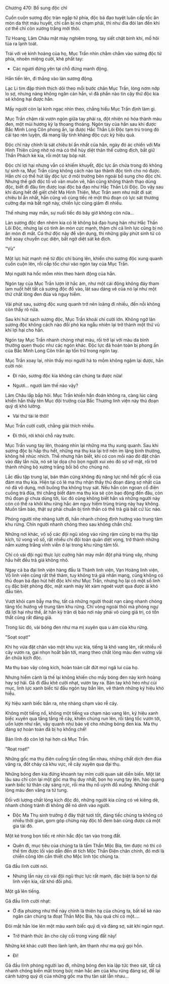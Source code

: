 




Chương 470: Bổ sung độc chỉ


Cuồn cuộn sương độc tràn ngập tứ phía, độc bá đạo tuyệt luân cấp tốc ăn mòn da thịt máu huyết, chỉ cần bị nó chạm phải, thì như đỉa đói lan đến khi cơ thể chỉ còn xương trắng mới thôi.

Từ Hoang, Lâm Châu mặt mày nghiêm trọng, tay siết chặt binh khí, mồ hôi túa ra lạnh toát.

Trái với vẻ kinh hoảng của họ, Mục Trần nhìn chằm chằm vào sương độc tứ phía, nhoẻn miệng cười, khẽ phất tay:

- Các ngươi đứng yên tại chỗ đừng manh động.

Hắn tiến lên, đi thẳng vào làn sương động.

Lạc Li tim đập thình thịch dõi theo mỗi bước chân Mục Trần, lòng nơm nớp lo sợ, nhưng nàng không ngăn cản hắn, vì đã phần nào tin cậy thứ độc kia sẽ không hại được hắn.

Mấy người còn lại kinh ngạc nhìn theo, chẳng hiểu Mục Trần định làm gì.

Mục Trần chậm rãi vươn ngón giữa tay phải ra, đột nhiên nó hóa thành màu đen, một mùi hương kỳ lạ thoang thoảng. Ngón tay của hắn sau khi được Bắc Minh Long Côn phong ấn, lại được Hắc Thần Lôi Độc tạm trú trong đó cải tạo rèn luyện, đã mang lấy tính kháng độc cực kỳ hiệu quả.

Độc chỉ này chính là sát chiêu bí ẩn nhất của hắn, ngày đó ác chiến với Ma Hình Thiên cũng nhờ nó mà có thể hủy diệt thân thể cường địch, bắt giữ Thần Phách kẻ kia, rồi một tay bóp nát.

Độc chỉ lợi hại nhưng vẫn có khiếm khuyết, độc lực ẩn chứa trong đó không tự sinh ra, Mục Trần cũng không cách nào tạo thành độc tính cho nó được. Hắn chỉ có thể hút lấy độc lực ở môi trường bên ngoài bổ sung cho độc chỉ. Nhưng thế giới độc tố vô vàn muôn vẻ, hắn cũng không thành thạo dùng độc, biết đi đâu tìm được loại độc bá đạo như Hắc Thần Lôi Độc. Do vậy sau khi dùng hết để giết chết Ma Hình Thiên, Mục Trần xem như mất đi sát chiêu bí ẩn nhất, hắn cũng vô cùng tiếc rẻ một thủ đoạn có lực sát thương cường đại mà bất ngờ này, chiến lực cũng giảm đi nhiều.

Thế nhưng may mắn, sự nuối tiếc đó bây giờ không còn nữa...

Làn sương độc đen nhẻm kia có lẽ không bá đạo hung hãn như Hắc Thần Lôi Độc, nhưng lại có tính ăn mòn cực mạnh, thậm chí cả linh lực cũng bị nó ăn mòn đi mất. Có thứ độc này để vận dụng, thì những giây phút sinh tử có thể xoay chuyển cục diện, bất ngờ diệt sát kẻ địch.

"Vù"

Một lực hút mạnh mẽ từ độc chỉ bùng lên, khiến cho sương độc xung quanh cuồn cuộn lên, rồi cấp tốc chui vào ngón tay của Mục Trần.

Mọi người há hốc mồm nhìn theo hành động của hắn.

Ngón tay của Mục Trần lượn lờ hắc ám, như một cái động không đáy tham lam nuốt hết tất cả sương độc đổ vào, lát sau dáng vẻ của nó lại như một thứ chất lỏng đen đúa và nguy hiểm.

Vài phút sau, sương độc xung quanh trở nên loãng đi nhiều, đến nỗi không còn thấy rõ nữa.

Sau khi hút sạch sương độc, Mục Trần khoái chí cười lớn. Không ngờ làn sương độc không cách nào đối phó kia ngẫu nhiên lại trở thành một thứ vũ khí lợi hại cho hắn.

Ngón tay Mục Trần nhanh chóng nhạt màu, rồi trở lại với màu da bình thường quen thuộc như các ngón khác. Độc lực đã hoàn toàn bị phong ấn của Bắc Minh Long Côn trấn áp tồn trữ trong ngón tay.

Mục Trần xoay lại, nhìn thấy mọi người há to mồm không ngậm lại được, hắn cười nói:

- Đi nào, sương độc kia không cản chúng ta được nữa!

- Ngươi... ngươi làm thế nào vậy?

Lâm Châu lắp bắp hỏi. Mục Trần khiến hắn đoán không ra, càng lúc càng khiến hắn thấy tên Mục đội trưởng của Bắc Thương linh viện này thủ đoạn quỷ dị khó lường.

- Vài thứ tài lẻ thôi!

Mục Trần cười cười, chẳng giải thích nhiều.

- Đi thôi, rời khỏi chỗ này trước.

Mục Trần vung tay lên, thoáng nhìn lại những ma thụ xung quanh. Sau khi sương độc bị hấp thu hết, những ma thụ kia lại trở nên im lặng bình thường, không hề nhúc nhích. Thế nhưng hắn biết, khi có con mồi nào đó đặt chân vào đây lần nữa, nó sẽ lại dọa cho bọn người xui xẻo đó sợ vỡ mật, rồi trở thành những bộ xương trắng bồi bổ cho chúng nó.

Lắc đầu tập trung lại, bản thân cũng không đủ năng lực nhổ hết gốc rễ của đám ma thụ kia. Hiện tại có lẽ ma thụ nhận thấy thủ đoạn đáng sợ nhất của nó đã vô dụng, mới buông tha không truy sát. Nếu hắn còn ngoan cố điên cuồng trả đũa, thì chẳng biết đám ma thụ kia sẽ còn bạo động đến đâu, còn thủ đoạn gì chưa dùng tới, lúc đó cũng không biết hắn và những người này còn có thể ra khỏi khu rừng hắc ám nguy hiểm trùng trùng này hay không. Muốn tầm bảo, thật sự phải chuẩn bị tinh thần có thể trả giá bất cứ lúc nào.

Phóng người nhẹ nhàng lướt đi, hắn nhanh chóng định hướng vào trung tâm khu rừng. Chín người nhanh chóng theo sau không chần chừ.

Những nơi khác, vô số các đội ngũ xông vào rừng rậm cũng bị ma thụ tập kích, tử vong vô số, rất nhiều chi đội toàn quân diệt vong, trở thành những nắm xương trắng vĩnh viễn ở lại trong khu rừng tăm tối.

Chỉ có vài đội ngũ thực lực cường hãn may mắn đột phá trùng vây, nhưng hầu hết đều trả giá không nhỏ.

Ngay cả ba đại linh viện hàng đầu là Thánh linh viện, Vạn Hoàng linh viện, Võ linh viện cũng rất thê thảm, tuy không trả giá nhân mạng, cũng không có thủ đoạn bá đạo hút hết độc khí như Mục Trần, nhưng họ lại có một số linh cụ đặc biệt phòng độc, mặt xanh mày lét xám ngoét vượt qua được ải khó đầu tiên.

Vượt khỏi cạm bẫy ma thụ, tất cả những người thoát nạn càng nhanh chóng tăng tốc hướng về trung tâm khu rừng. Chỉ vòng ngoài thôi mà phòng ngự đã lợi hại như thế, ắt hẳn kỳ trân dị bảo nơi này phải vô cùng giá trị, có tổn thất cũng rất đáng giá.

Trong lúc đó, vài bóng đen như ma mị xuyên qua u ám của khu rừng.

"Soạt soạt!"

Khi họ vừa đặt chân vào một khu vực kia, tiếng lá khô vang lên, rất nhiều rễ cây vươn ra, gai nhọn hoắt bắn tới, mang theo chất lỏng màu đen vương vãi ẩn chứa kịch độc.

Ma thụ bao vây công kích, hoàn toàn cắt đứt mọi ngã lui của họ.

Nhưng hiểm cảnh là thế lại không khiến cho mấy bóng đen này kinh hoàng hay sợ hãi. Gã đi đầu khẽ cười nhạt, vươn tay ra. Bàn tay khô héo như củi mục, linh lực xanh biếc từ đầu ngón tay bắn lên, vẽ thành những ký hiệu khó hiểu.

Ký hiệu xanh biếc bắn ra, nhẹ nhàng chạm vào rễ cây.

Không một tiếng nổ, không một tiếng va chạm nào vang lên, ký hiệu xanh biếc xuyên qua tầng tầng rễ cây, khiến chúng run lên, rồi tăng tốc vươn tới, uốn lượn như rắn, vây quanh như bảo vệ cho những bóng đen kia. Ma thụ đáng sợ hoàn toàn đã bị họ khống chế!

Bản lĩnh đó còn lợi hại hơn cả Mục Trần.

"Roạt roạt!"

Những gốc ma thụ điên cuồng tấn công lẫn nhau, những chất dịch đen đúa văng ra, đốt cháy cả khu vực, rễ cây xuyên qua đại thụ.

Những bóng đen kia đứng khoanh tay mỉm cười quan sát diễn biến. Một lát lâu sau chỉ còn lại một gốc ma thụ duy nhất, bọn họ vung tay lên, hào quang xanh biếc từ thân cây sáng rực, rồi ma thụ nổ uỳnh đổ xuống. Những chất lỏng màu đen văng ra tứ tung.

Đối với lượng chất lỏng kịch độc đó, những người kia cũng có vẻ kiêng dè, nhanh chóng tránh đi không để nó dính vào người.

- Độc Ma Thụ sinh trưởng ở đây thật tươi tốt, đáng tiếc chúng ta không có nhiều thời gian, gom góp chừng này độc tố đem bán cũng được cả một gia tài đó.

Một kẻ trong bọn tiếc rẻ nhìn hắc độc tan vào trong đất.

- Quên đi, mục tiêu của chúng ta là tấm Thần Mộc Bia, tìm được nó thì có thể tìm được lối vào dẫn đến di tích Mộc Thần Điện chân chính, đó mới là chiến công lớn cần thiết cho Mộc linh tộc chúng ta.

Gã đầu lĩnh cười nói.

- Nhưng lần này có vài đội ngũ thực lực rất mạnh, đặc biệt là bọn tứ đại linh viện kia, rất khó đối phó.

Một gã lên tiếng.

Gã đầu lĩnh cười nhạt:

- Ở địa phương như thế này chính là thiên hạ của chúng ta, bất kể kẻ nào ngăn cản chúng ta đoạt Thần Mộc Bia, hậu quả chỉ có một....

Đôi mắt hắn lóe lên một màu xanh biếc quỷ dị và đáng sợ, sát khí ngùn ngụt.

- Trở thành thức ăn cho cây cối trong vùng đất này!

Những kẻ khác cười theo lành lạnh, âm thanh như ma quỷ gọi hồn.

- Đi!

Gã đầu lĩnh phóng người lao đi, những bóng đen kia lập tức theo sát, tất cả nhanh chóng biến mất trong bức màn hắc ám của khu rừng đáng sợ, để lại cảnh tượng quỷ dị của những gốc ma thụ tàn sát lẫn nhau...




